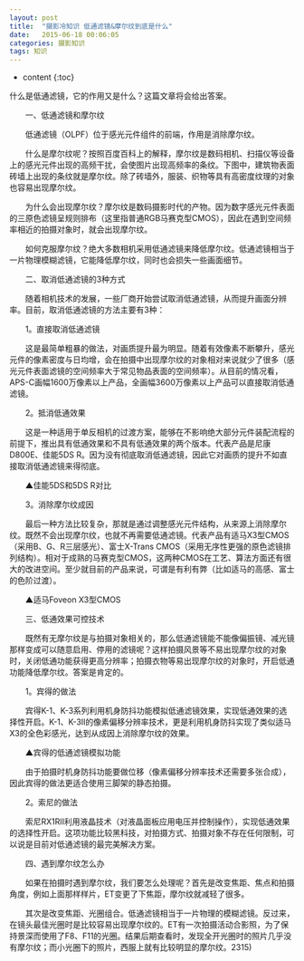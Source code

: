 ```yaml
---
layout: post
title:  "摄影冷知识 低通滤镜&摩尔纹到底是什么"
date:   2015-06-18 00:06:05
categories: 摄影知识
tags: 知识
---
```


* content
{:toc}


什么是低通滤镜，它的作用又是什么？这篇文章将会给出答案。

　　一、低通滤镜和摩尔纹

　　低通滤镜（OLPF）位于感光元件组件的前端，作用是消除摩尔纹。

　　什么是摩尔纹呢？按照百度百科上的解释，摩尔纹是数码相机、扫描仪等设备上的感光元件出现的高频干扰，会使图片出现高频率的条纹。下图中，建筑物表面砖墙上出现的条纹就是摩尔纹。除了砖墙外，服装、织物等具有高密度纹理的对象也容易出现摩尔纹。


　　为什么会出现摩尔纹？摩尔纹是数码摄影时代的产物。因为数字感光元件表面的三原色滤镜呈规则排布（这里指普通RGB马赛克型CMOS），因此在遇到空间频率相近的拍摄对象时，就会出现摩尔纹。

　　如何克服摩尔纹？绝大多数相机采用低通滤镜来降低摩尔纹。低通滤镜相当于一片物理模糊滤镜，它能降低摩尔纹，同时也会损失一些画面细节。

　　二、取消低通滤镜的3种方式

　　随着相机技术的发展，一些厂商开始尝试取消低通滤镜，从而提升画面分辨率。目前，取消低通滤镜的方法主要有3种：

　　1。直接取消低通滤镜

　　这是最简单粗暴的做法，对画质提升最为明显。随着有效像素不断攀升，感光元件的像素密度与日均增，会在拍摄中出现摩尔纹的对象相对来说就少了很多（感光元件表面滤镜的空间频率大于常见物品表面的空间频率）。从目前的情况看，APS-C画幅1600万像素以上产品，全画幅3600万像素以上产品可以直接取消低通滤镜。

　　2。抵消低通效果

　　这是一种适用于单反相机的过渡方案，能够在不影响绝大部分元件装配流程的前提下，推出具有低通效果和不具有低通效果的两个版本。代表产品是尼康D800E、佳能5DS R。因为没有彻底取消低通滤镜，因此它对画质的提升不如直接取消低通滤镜来得彻底。


　　▲佳能5DS和5DS R对比

　　3。消除摩尔纹成因

　　最后一种方法比较复杂，那就是通过调整感光元件结构，从来源上消除摩尔纹。既然不会出现摩尔纹，也就不再需要低通滤镜。代表产品有适马X3型CMOS（采用B、G、R三层感光）、富士X-Trans CMOS（采用无序性更强的原色滤镜排列结构）。相对于成熟的马赛克型CMOS，这两种CMOS在工艺、算法方面还有很大的改进空间。至少就目前的产品来说，可谓是有利有弊（比如适马的高感、富士的色阶过渡）。


　　▲适马Foveon X3型CMOS

　　三、低通效果可控技术

　　既然有无摩尔纹是与拍摄对象相关的，那么低通滤镜能不能像偏振镜、减光镜那样变成可以随意启用、停用的滤镜呢？这样拍摄风景等不易出现摩尔纹的对象时，关闭低通功能获得更高分辨率；拍摄衣物等易出现摩尔纹的对象时，开启低通功能降低摩尔纹。答案是肯定的。

　　1。宾得的做法

　　宾得K-1、K-3系列利用机身防抖功能模拟低通滤镜效果，实现低通效果的选择性开启。K-1、K-3II的像素偏移分辨率技术，更是利用机身防抖实现了类似适马X3的全色彩感光，达到从成因上消除摩尔纹的效果。


　　▲宾得的低通滤镜模拟功能

　　由于拍摄时机身防抖功能要做位移（像素偏移分辨率技术还需要多张合成），因此宾得的做法更适合使用三脚架的静态拍摄。

　　2。索尼的做法

　　索尼RX1RII利用液晶技术（对液晶面板应用电压并控制操作），实现低通效果的选择性开启。这项功能比较黑科技，对拍摄方式、拍摄对象不存在任何限制，可以说是目前对低通滤镜的最完美解决方案。


　　四、遇到摩尔纹怎么办

　　如果在拍摄时遇到摩尔纹，我们要怎么处理呢？首先是改变焦距、焦点和拍摄角度，例如上面那样样片，ET变更了下焦距，摩尔纹就减轻了很多。



　　其次是改变焦距、光圈组合。低通滤镜相当于一片物理的模糊滤镜。反过来，在镜头最佳光圈时是比较容易出现摩尔纹的。ET有一次拍摄活动合影照，为了保持景深而使用了F8、F11的光圈。结果后期查看时，发现全开光圈时的照片几乎没有摩尔纹；而小光圈下的照片，西服上就有比较明显的摩尔纹。2315)
